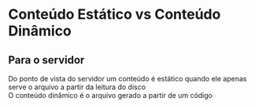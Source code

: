 # Conteúdo Estático vs Conteúdo Dinâmico

## Para o servidor

Do ponto de vista do servidor um conteúdo é estático quando ele apenas serve o arquivo a partir da leitura do disco  
O conteúdo dinâmico é o arquivo gerado a partir de um código
